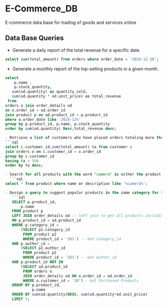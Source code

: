# E-Commerce_DB
E-commerce data base for trading of goods and services online

## Data Base Queries
 - Generate a daily report of the total revenue for a specific date.
   
```sql
select sum(total_amount) from orders where order_date = '2024-12-20';
```
 - Generate a monthly report of the top-selling products in a given month.
```sql
select 
	p.name ,
    p.stock_quantity,
   sum(od.quantity) as quantity_sold,
   sum(od.quantity * od.unit_price) as total_revenue
 from 
orders o join order_details od
on o.order_id = od.order_id
join product p on od.product_id = p.product_id 
where o.order_date like '2024-12%'
group by p.product_id, p.name, p.stock_quantity
order by sum(od.quantity) Desc,total_revenue desc;

- Retrieve a list of customers who have placed orders totaling more than $500 in the past month Include customer names and their total order amounts.
```sql
select c.customer_id,sum(total_amount) ta from customer c
join orders o on c.customer_id = o.order_id 
group by c.customer_id
having ta > 500
order by ta desc;

- Search for all products with the word "camera" in either the product name or description.
  ```sql
select * from product where name or description like '%camera%';

- Design a query to suggest popular products in the same category for the same author, excluding the Purchsed product from the recommendations
   ```sql
   SELECT p.product_id,
       p.name
   FROM product p
   LEFT JOIN order_details od -- left join to get all products including the not purchased ones
   ON p.product_id = od.product_id
   WHERE p.category_id =
       (SELECT p2.category_id
        FROM product p2
        WHERE product_id = '261') -- Get Category_id
   AND p.author_id =
       (SELECT p2.author_id
        FROM product p2
        WHERE product_id = '261') -- Get Author_id
   AND p.product_id NOT IN
       (SELECT od.product_id
        FROM orders o
        JOIN order_details od ON o.order_id = od.order_id
        WHERE o.customer_id = '18')-- Get Purchased Products
   GROUP BY p.product_id,
            p.name
   ORDER BY sum(od.quantity)DESC, sum(od.quantity*od.unit_price)
   LIMIT 5;
